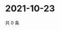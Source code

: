 # 2021-10-23

共 0 条

<!-- BEGIN WEIBO -->
<!-- 最后更新时间 Sat Oct 23 2021 18:14:41 GMT+0800 (China Standard Time) -->

<!-- END WEIBO -->
